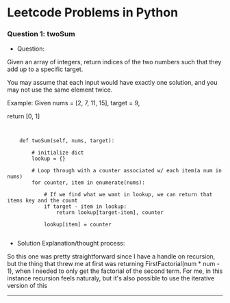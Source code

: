# Leetcode Problems in Python

### Question 1: twoSum


* Question:


Given an array of integers, return indices of the two numbers such that they add up to a specific target.

You may assume that each input would have exactly one solution, and you may not use the same element twice.

Example:
Given nums = [2, 7, 11, 15], target = 9,

return [0, 1]



```Python3


    def twoSum(self, nums, target):
  
        # initialize dict
        lookup = {}

        # Loop through with a counter associated w/ each item(a num in nums)
        for counter, item in enumerate(nums):

            # If we find what we want in lookup, we can return that items key and the count 
            if target - item in lookup:
                return lookup[target-item], counter

            lookup[item] = counter 


```

* Solution Explanation/thought process:



So this one was pretty straightforward since I have a handle on recursion, but the thing that threw me at first was returning FirstFactorial(num * num - 1), when I needed to only get the factorial of the second term.  For me, in this instance recursion feels naturaly, but it's also possible to use the iterative version of this



***
